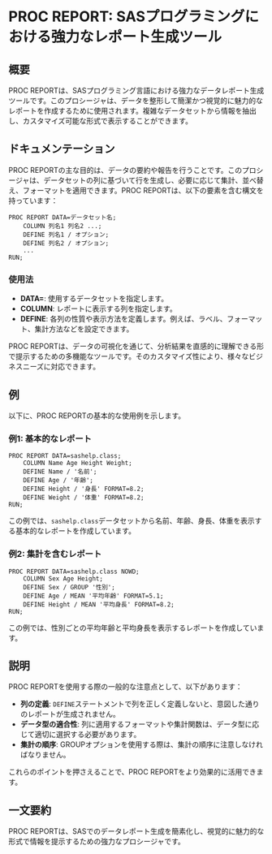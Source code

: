 <!--
Meta Description: # PROC REPORT: SASプログラミングにおける強力なレポート生成ツール ## 概要 PROC REPORTは、SASプログラミング言語における強力なデータレポート生成ツールです。このプロシージャは、データを整形して簡潔かつ視覚的に魅力的なレポートを作成するために使用されます。複雑なデータ...
Meta Keywords: proc, define, report, reportは, data
-->

# PROC REPORT: SASプログラミングにおける強力なレポート生成ツール

## 概要
PROC REPORTは、SASプログラミング言語における強力なデータレポート生成ツールです。このプロシージャは、データを整形して簡潔かつ視覚的に魅力的なレポートを作成するために使用されます。複雑なデータセットから情報を抽出し、カスタマイズ可能な形式で表示することができます。

## ドキュメンテーション
PROC REPORTの主な目的は、データの要約や報告を行うことです。このプロシージャは、データセットの列に基づいて行を生成し、必要に応じて集計、並べ替え、フォーマットを適用できます。PROC REPORTは、以下の要素を含む構文を持っています：

```sas
PROC REPORT DATA=データセット名;
    COLUMN 列名1 列名2 ...;
    DEFINE 列名1 / オプション;
    DEFINE 列名2 / オプション;
    ...
RUN;
```

### 使用法
- **DATA=**: 使用するデータセットを指定します。
- **COLUMN**: レポートに表示する列を指定します。
- **DEFINE**: 各列の性質や表示方法を定義します。例えば、ラベル、フォーマット、集計方法などを設定できます。

PROC REPORTは、データの可視化を通じて、分析結果を直感的に理解できる形で提示するための多機能なツールです。そのカスタマイズ性により、様々なビジネスニーズに対応できます。

## 例
以下に、PROC REPORTの基本的な使用例を示します。

### 例1: 基本的なレポート
```sas
PROC REPORT DATA=sashelp.class;
    COLUMN Name Age Height Weight;
    DEFINE Name / '名前';
    DEFINE Age / '年齢';
    DEFINE Height / '身長' FORMAT=8.2;
    DEFINE Weight / '体重' FORMAT=8.2;
RUN;
```
この例では、`sashelp.class`データセットから名前、年齢、身長、体重を表示する基本的なレポートを作成しています。

### 例2: 集計を含むレポート
```sas
PROC REPORT DATA=sashelp.class NOWD;
    COLUMN Sex Age Height;
    DEFINE Sex / GROUP '性別';
    DEFINE Age / MEAN '平均年齢' FORMAT=5.1;
    DEFINE Height / MEAN '平均身長' FORMAT=8.2;
RUN;
```
この例では、性別ごとの平均年齢と平均身長を表示するレポートを作成しています。

## 説明
PROC REPORTを使用する際の一般的な注意点として、以下があります：

- **列の定義**: `DEFINE`ステートメントで列を正しく定義しないと、意図した通りのレポートが生成されません。
- **データ型の適合性**: 列に適用するフォーマットや集計関数は、データ型に応じて適切に選択する必要があります。
- **集計の順序**: GROUPオプションを使用する際は、集計の順序に注意しなければなりません。

これらのポイントを押さえることで、PROC REPORTをより効果的に活用できます。

## 一文要約
PROC REPORTは、SASでのデータレポート生成を簡素化し、視覚的に魅力的な形式で情報を提示するための強力なプロシージャです。